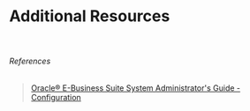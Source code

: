 # Additional Resources

<br>

###### References
> <a href="https://docs.oracle.com/cd/E18727_01/doc.121/e12893/T174296T206863.htm">Oracle® E-Business Suite System Administrator's Guide - Configuration</a>

<br>
